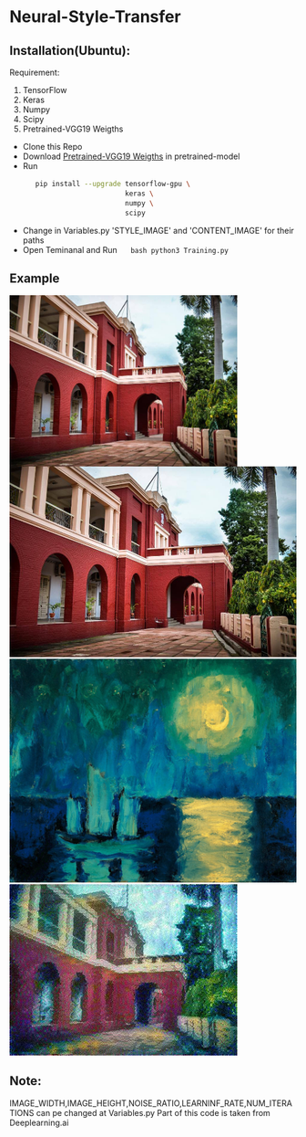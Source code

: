 # Neural-Style-Transfer


## Installation(Ubuntu):
 Requirement:
 1. TensorFlow
 2. Keras
 3. Numpy
 4. Scipy
 5. Pretrained-VGG19 Weigths
 
 * Clone this Repo
 * Download [Pretrained-VGG19 Weigths](http://www.vlfeat.org/matconvnet/models/imagenet-vgg-verydeep-19.mat) in pretrained-model
 * Run
      ```bash
         pip install --upgrade tensorflow-gpu \
                               keras \
                               numpy \
                               scipy 
      ```
 * Change in Variables.py 'STYLE_IMAGE' and 'CONTENT_IMAGE' for their paths 
 * Open Teminanal and Run
       ```bash
          python3 Training.py
       ```
## Example
<img align="left" width="400" height="300" src='./output/c1.jpg'>

![alt text](./output/c1.jpg "Content Image")
![alt text](./output/S.jpg "Style Image")
![alt text](./output/generated_image.jpg "Generated Image")

## Note:
   IMAGE_WIDTH,IMAGE_HEIGHT,NOISE_RATIO,LEARNINF_RATE,NUM_ITERATIONS can pe changed at Variables.py
   Part of this code is taken from Deeplearning.ai
